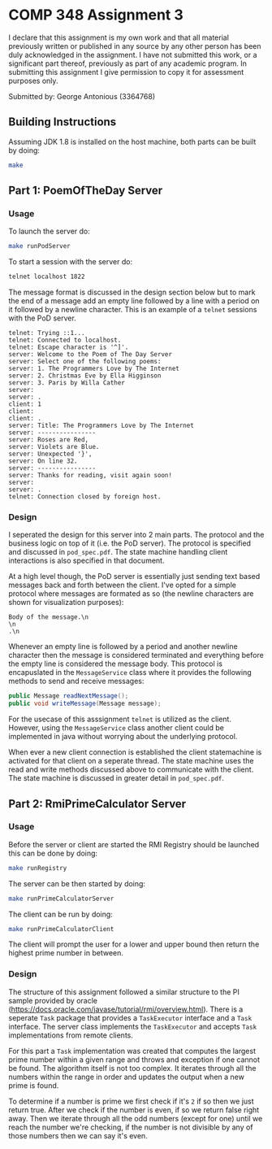 # COMP 348 Assignment 3

I declare that this assignment is my own work and that all material previously written or published in any source by any other person has been duly acknowledged in the assignment. I have not submitted this work, or a significant part thereof, previously as part of any academic program. In submitting this assignment I give permission to copy it for assessment purposes only.

Submitted by: George Antonious (3364768)

## Building Instructions

Assuming JDK 1.8 is installed on the host machine, both parts can be built by doing:

```bash
make
```

## Part 1: PoemOfTheDay Server

### Usage

To launch the server do:

```bash
make runPodServer
```

To start a session with the server do:

```bash
telnet localhost 1822
```

The message format is discussed in the design section below but to mark the end of a message add an empty line followed by a line with a period on it followed by a newline character. This is an example of a `telnet` sessions with the PoD server.

```
telnet: Trying ::1...
telnet: Connected to localhost.
telnet: Escape character is '^]'.
server: Welcome to the Poem of The Day Server
server: Select one of the following poems:
server: 1. The Programmers Love by The Internet
server: 2. Christmas Eve by Ella Higginson
server: 3. Paris by Willa Cather
server:
server: .
client: 1
client:
client: .
server: Title: The Programmers Love by The Internet
server: ----------------
server: Roses are Red,
server: Violets are Blue.
server: Unexpected '}',
server: On line 32.
server: ----------------
server: Thanks for reading, visit again soon!
server:
server: .
telnet: Connection closed by foreign host.
```

### Design

I seperated the design for this server into 2 main parts. The protocol and the business logic on top of it (i.e. the PoD server). The protocol is specified and discussed in `pod_spec.pdf`. The state machine handling client interactions is also specified in that document.

At a high level though, the PoD server is essentially just sending text based messages back and forth between the client. I've opted for a simple protocol where messages are formated as so (the newline characters are shown for visualization purposes):

```
Body of the message.\n
\n
.\n
```

Whenever an empty line is followed by a period and another newline character then the message is considered terminated and everything before the empty line is considered the message body. This protocol is encapuslated in the `MessageService` class where it provides the following methods to send and receive messages:

```java
public Message readNextMessage();
public void writeMessage(Message message);
```

For the usecase of this asssignment `telnet` is utilized as the client. However, using the `MessageService` class another client could be implemented in java without worrying about the underlying protocol.

When ever a new client connection is established the client statemachine is activated for that client on a seperate thread. The state machine uses the read and write methods discussed above to communicate with the client. The state machine is discussed in greater detail in `pod_spec.pdf`.

## Part 2: RmiPrimeCalculator Server

### Usage

Before the server or client are started the RMI Registry should be launched this can be done by doing:

```bash
make runRegistry
```

The server can be then started by doing:

```bash
make runPrimeCalculatorServer
```

The client can be run by doing:

```bash
make runPrimeCalculatorClient
```

The client will prompt the user for a lower and upper bound then return the highest prime number in between.

### Design

The structure of this assignment followed a similar structure to the PI sample provided by oracle (https://docs.oracle.com/javase/tutorial/rmi/overview.html). There is a seperate `Task` package that provides a `TaskExecutor` interface and a `Task` interface. The server class implements the `TaskExecutor` and accepts `Task` implementations from remote clients.

For this part a `Task` implementation was created that computes the largest prime number within a given range and throws and exception if one cannot be found. The algorithm itself is not too complex. It iterates through all the numbers within the range in order and updates the output when a new prime is found.

To determine if a number is prime we first check if it's `2` if so then we just return true. After we check if the number is even, if so we return false right away. Then we iterate through all the odd numbers (except for one) until we reach the number we're checking, if the number is not divisible by any of those numbers then we can say it's even.